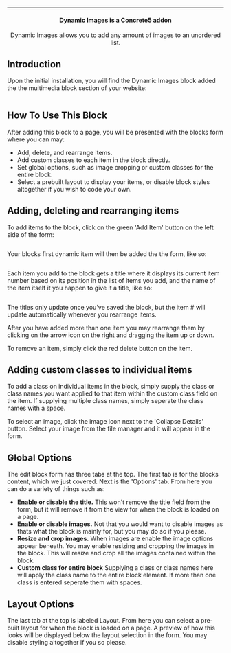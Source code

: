 <p align="center">
    <img alt="" src="http://archebian.org/img/dynamic-images-logo.jpg"/>
</p>
<hr>
<h4 align="center">
    Dynamic Images is a Concrete5 addon
</h4>
<p align="center">
    Dynamic Images allows you to add any amount of images to an unordered list.
</p>
<article class="markdown-body">
    <h1>Introduction</h1>
    <p> Upon the initial installation, you will find the Dynamic Images block added the the multimedia block section of your website: </p>
    <img alt="" src="http://archebian.org/img/multimedia.jpg"/>
    <h1>How To Use This Block</h1>
    <p>After adding this block to a page, you will be presented with the blocks form where you can may:</p>
    <ul>
        <li>
            Add, delete, and rearrange items.
        </li>
        <li>
            Add custom classes to each item in the block directly.
        </li>
        <li>
            Set global options, such as image cropping or custom classes for the entire block.
        </li>
        <li>
            Select a prebuilt layout to display your items, or disable block styles altogether if you wish to code your own.
        </li>
    </ul>
    <h2>Adding, deleting and rearranging items</h2>
    <p>
        To add items to the block, click on the green 'Add Item' button on the left side of the form:
    </p>
    <img alt="" src="http://archebian.org/img/additem.jpg"/>
    <p>Your blocks first dynamic item will then be added the the form, like so: </p>
    <img alt="" src="http://archebian.org/img/firstitem.jpg"/>
    <p>Each item you add to the block gets a title where it displays its current item number based on its position in the list of items you add, and the name of the item itself it you happen to give it a title, like so:</p>
    <img alt="" src="http://archebian.org/img/myfirstitem.jpg"/>
    <p>The titles only update once you've saved the block, but the item # will update automatically whenever you rearrange items.</p>
    <p>After you have added more than one item you may rearrange them by clicking on the arrow icon on the right and dragging the item up or down.</p>
    <p>To remove an item, simply click the red delete button on the item.</p>
    <h2>Adding custom classes to individual items</h2>
    <p>To add a class on individual items in the block, simply supply the class or class names you want applied to that item within the custom class field on the item. If supplying multiple class names, simply seperate the class names with a space.</p>
    <p>
        To select an image, click the image icon next to the 'Collapse Details' button.  Select your image from the file manager and it will appear in the form.<br>
    </p>
    <h2>Global Options</h2>
    <p>The edit block form has three tabs at the top.  The first tab is for the blocks content, which we just covered.  Next is the 'Options' tab.  From here you can do a variety of things such as:</p>
    <ul>
        <li><b>Enable or disable the title.</b>  This won't remove the title field from the form, but it will remove it from the view for when the block is loaded on a page.</li>
        <li><b>Enable or disable images.</b>  Not that you would want to disable images as thats what the block is mainly for, but you may do so if you please.</li>
        <li><b>Resize and crop images.</b>  When images are enable the image options appear beneath.  You may enable resizing and cropping the images in the block.  This will resize and crop all the images contained within the block.</li>
        <li><b>Custom class for entire block</b> Supplying a class or class names here will apply the class name to the entire block element.  If more than one class is entered seperate them with spaces.</li>
    </ul>
    <h2>Layout Options</h2>
    <p>The last tab at the top is labeled Layout.  From here you can select a pre-built layout for when the block is loaded on a page.  A preview of how this looks will be displayed below the layout selection in the form.  You may disable styling altogether if you so please.</p>
    <img alt="" src="http://archebian.org/img/layout.jpg"/>
</article>
